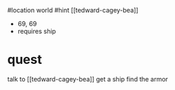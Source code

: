 #location world
#hint [[tedward-cagey-bea]]
- 69, 69
- requires ship

# quest
talk to [[tedward-cagey-bea]]
get a ship
find the armor